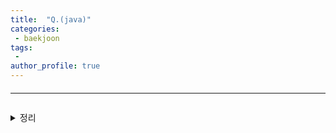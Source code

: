 ```yaml
---
title:  "Q.(java)"
categories:
 - baekjoon
tags:
 -   
author_profile: true
---
```

#### 

* * *
~~~java
~~~
<details>
<summary>정리</summary>
- <br>
 </details><br>